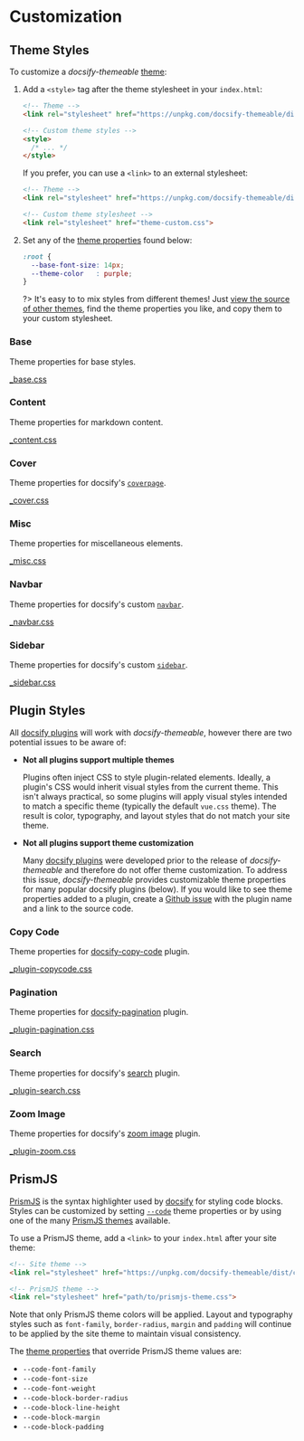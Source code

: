 # Customization

## Theme Styles

To customize a *docsify-themeable* [theme](themes):

1. Add a `<style>` tag after the theme stylesheet in your `index.html`:

   ```html
   <!-- Theme -->
   <link rel="stylesheet" href="https://unpkg.com/docsify-themeable/dist/css/theme-simple.css">

   <!-- Custom theme styles -->
   <style>
     /* ... */
   </style>
   ```

   If you prefer, you can use a `<link>` to an external stylesheet:

   ```html
   <!-- Theme -->
   <link rel="stylesheet" href="https://unpkg.com/docsify-themeable/dist/css/theme-simple.css">

   <!-- Custom theme stylesheet -->
   <link rel="stylesheet" href="theme-custom.css">
   ```

1. Set any of the [theme properties](#theme) found below:

   ```css
   :root {
     --base-font-size: 14px;
     --theme-color   : purple;
   }
   ```

   ?> It's easy to to mix styles from different themes! Just [view the source of other themes](https://github.com/jhildenbiddle/docsify-themeable/tree/master/src/scss/themes), find the theme properties you like, and copy them to your custom stylesheet.

### Base

Theme properties for base styles.

[_base.css](https://unpkg.com/docsify-themeable/src/scss/themes/defaults/_base.css ':include :type:code')

### Content

Theme properties for markdown content.

[_content.css](https://unpkg.com/docsify-themeable/src/scss/themes/defaults/_content.css ':include :type:code')

### Cover

Theme properties for docsify's [`coverpage`](https://docsify.js.org/#/cover).

[_cover.css](https://unpkg.com/docsify-themeable/src/scss/themes/defaults/_cover.css ':include :type:code')

### Misc

Theme properties for miscellaneous elements.

[_misc.css](https://unpkg.com/docsify-themeable/src/scss/themes/defaults/_misc.css ':include :type:code')

### Navbar

Theme properties for docsify's custom [`navbar`](https://docsify.js.org/#/custom-navbar).

[_navbar.css](https://unpkg.com/docsify-themeable/src/scss/themes/defaults/_navbar.css ':include :type:code')

### Sidebar

Theme properties for docsify's custom [`sidebar`](https://docsify.js.org/#/more-pages).

[_sidebar.css](https://unpkg.com/docsify-themeable/src/scss/themes/defaults/_sidebar.css ':include :type:code')

## Plugin Styles

All [docsify plugins](https://docsify.js.org/#/plugins) will work with *docsify-themeable*, however there are two potential issues to be aware of:

- **Not all plugins support multiple themes**

  Plugins often inject CSS to style plugin-related elements. Ideally, a plugin's CSS would inherit visual styles from the current theme. This isn't always practical, so some plugins will apply visual styles intended to match a specific theme (typically the default `vue.css` theme). The result is color, typography, and layout styles that do not match your site theme.

- **Not all plugins support theme customization**

  Many [docsify plugins](https://docsify.js.org/#/plugins) were developed prior to the release of *docsify-themeable* and therefore do not offer theme customization. To address this issue, *docsify-themeable* provides customizable theme properties for many popular docsify plugins (below). If you would like to see theme properties added to a plugin, create a [Github issue](https://github.com/jhildenbiddle/docsify-themeable/issues) with the plugin name and a link to the source code.

### Copy Code

Theme properties for [docsify-copy-code](https://github.com/jperasmus/docsify-copy-code) plugin.

[_plugin-copycode.css](https://unpkg.com/docsify-themeable/src/scss/themes/defaults/_plugin-copy-code.css ':include :type:code')

### Pagination

Theme properties for [docsify-pagination](https://github.com/imyelo/docsify-pagination) plugin.

[_plugin-pagination.css](https://unpkg.com/docsify-themeable/src/scss/themes/defaults/_plugin-pagination.css ':include :type:code')

### Search

Theme properties for docsify's [search](https://docsify.js.org/#/plugins?id=full-text-search) plugin.

[_plugin-search.css](https://unpkg.com/docsify-themeable/src/scss/themes/defaults/_plugin-search.css ':include :type:code')

### Zoom Image

Theme properties for docsify's [zoom image](https://docsify.js.org/#/plugins?id=zoom-image) plugin.

[_plugin-zoom.css](https://unpkg.com/docsify-themeable/src/scss/themes/defaults/_plugin-zoom-image.css ':include :type:code')

## PrismJS

[PrismJS](http://prismjs.com/) is the syntax highlighter used by [docsify](https://docsify.js.org/) for styling code blocks. Styles can be customized by setting [`--code`](#-code) theme properties or by using one of the many [PrismJS themes](https://unpkg.com/prismjs/themes/) available.

To use a PrismJS theme, add a `<link>` to your `index.html` after your site theme:

```html
<!-- Site theme -->
<link rel="stylesheet" href="https://unpkg.com/docsify-themeable/dist/css/theme-defaults.min.css">

<!-- PrismJS theme -->
<link rel="stylesheet" href="path/to/prismjs-theme.css">
```

Note that only PrismJS theme colors will be applied. Layout and typography styles such as `font-family`, `border-radius`, `margin` and `padding` will continue to be applied by the site theme to maintain visual consistency.

The [theme properties](#theme) that override PrismJS theme values are:

- `--code-font-family`
- `--code-font-size`
- `--code-font-weight`
- `--code-block-border-radius`
- `--code-block-line-height`
- `--code-block-margin`
- `--code-block-padding`
